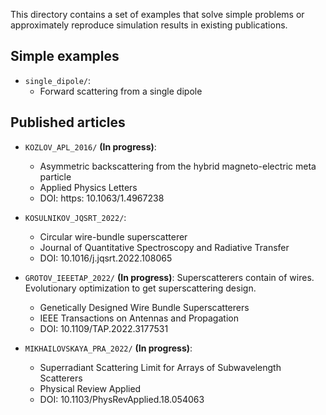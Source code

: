 This directory contains a set of examples that solve simple problems
or approximately reproduce simulation results in existing publications.

## Simple examples

- `single_dipole/`: 
  - Forward scattering from a single dipole

## Published articles

- `KOZLOV_APL_2016/` **(In progress)**: 
  - Asymmetric backscattering from the hybrid magneto-electric meta particle
  - Applied Physics Letters
  - DOI: https: 10.1063/1.4967238

- `KOSULNIKOV_JQSRT_2022/`: 
  - Circular wire-bundle superscatterer
  - Journal of Quantitative Spectroscopy and Radiative Transfer
  - DOI: 10.1016/j.jqsrt.2022.108065

- `GROTOV_IEEETAP_2022/` **(In progress)**: Superscatterers contain of wires. Evolutionary optimization to get superscattering design.
  - Genetically Designed Wire Bundle Superscatterers
  - IEEE Transactions on Antennas and Propagation
  - DOI: 10.1109/TAP.2022.3177531
 
- `MIKHAILOVSKAYA_PRA_2022/` **(In progress)**: 
  - Superradiant Scattering Limit for Arrays of Subwavelength Scatterers
  - Physical Review Applied
  - DOI: 10.1103/PhysRevApplied.18.054063
  

